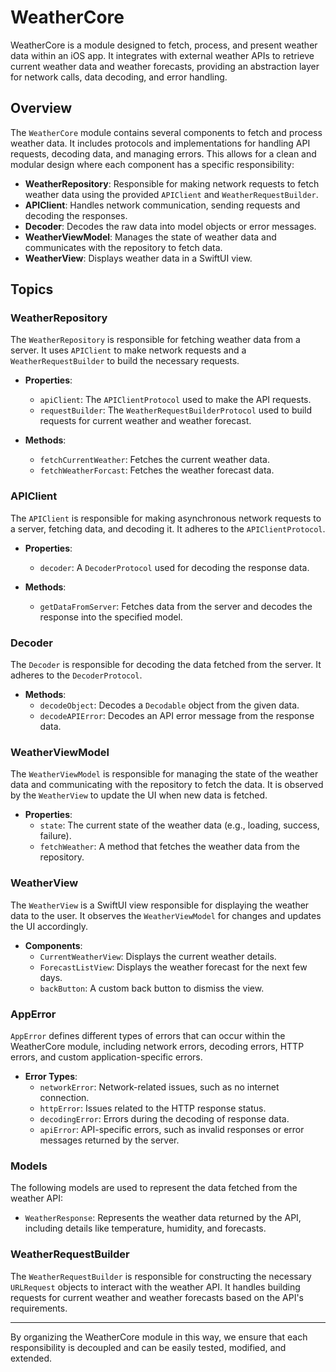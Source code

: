 # WeatherCore

WeatherCore is a module designed to fetch, process, and present weather data within an iOS app. It integrates with external weather APIs to retrieve current weather data and weather forecasts, providing an abstraction layer for network calls, data decoding, and error handling.

## Overview

The `WeatherCore` module contains several components to fetch and process weather data. It includes protocols and implementations for handling API requests, decoding data, and managing errors. This allows for a clean and modular design where each component has a specific responsibility:

- **WeatherRepository**: Responsible for making network requests to fetch weather data using the provided `APIClient` and `WeatherRequestBuilder`.
- **APIClient**: Handles network communication, sending requests and decoding the responses.
- **Decoder**: Decodes the raw data into model objects or error messages.
- **WeatherViewModel**: Manages the state of weather data and communicates with the repository to fetch data.
- **WeatherView**: Displays weather data in a SwiftUI view.

## Topics

### WeatherRepository

The `WeatherRepository` is responsible for fetching weather data from a server. It uses `APIClient` to make network requests and a `WeatherRequestBuilder` to build the necessary requests.

- **Properties**:
  - `apiClient`: The `APIClientProtocol` used to make the API requests.
  - `requestBuilder`: The `WeatherRequestBuilderProtocol` used to build requests for current weather and weather forecast.

- **Methods**:
  - `fetchCurrentWeather`: Fetches the current weather data.
  - `fetchWeatherForcast`: Fetches the weather forecast data.

### APIClient

The `APIClient` is responsible for making asynchronous network requests to a server, fetching data, and decoding it. It adheres to the `APIClientProtocol`.

- **Properties**:
  - `decoder`: A `DecoderProtocol` used for decoding the response data.

- **Methods**:
  - `getDataFromServer`: Fetches data from the server and decodes the response into the specified model.

### Decoder

The `Decoder` is responsible for decoding the data fetched from the server. It adheres to the `DecoderProtocol`.

- **Methods**:
  - `decodeObject`: Decodes a `Decodable` object from the given data.
  - `decodeAPIError`: Decodes an API error message from the response data.

### WeatherViewModel

The `WeatherViewModel` is responsible for managing the state of the weather data and communicating with the repository to fetch the data. It is observed by the `WeatherView` to update the UI when new data is fetched.

- **Properties**:
  - `state`: The current state of the weather data (e.g., loading, success, failure).
  - `fetchWeather`: A method that fetches the weather data from the repository.

### WeatherView

The `WeatherView` is a SwiftUI view responsible for displaying the weather data to the user. It observes the `WeatherViewModel` for changes and updates the UI accordingly.

- **Components**:
  - `CurrentWeatherView`: Displays the current weather details.
  - `ForecastListView`: Displays the weather forecast for the next few days.
  - `backButton`: A custom back button to dismiss the view.

### AppError

`AppError` defines different types of errors that can occur within the WeatherCore module, including network errors, decoding errors, HTTP errors, and custom application-specific errors.

- **Error Types**:
  - `networkError`: Network-related issues, such as no internet connection.
  - `httpError`: Issues related to the HTTP response status.
  - `decodingError`: Errors during the decoding of response data.
  - `apiError`: API-specific errors, such as invalid responses or error messages returned by the server.

### Models

The following models are used to represent the data fetched from the weather API:

- `WeatherResponse`: Represents the weather data returned by the API, including details like temperature, humidity, and forecasts.

### WeatherRequestBuilder

The `WeatherRequestBuilder` is responsible for constructing the necessary `URLRequest` objects to interact with the weather API. It handles building requests for current weather and weather forecasts based on the API's requirements.

---

By organizing the WeatherCore module in this way, we ensure that each responsibility is decoupled and can be easily tested, modified, and extended.

